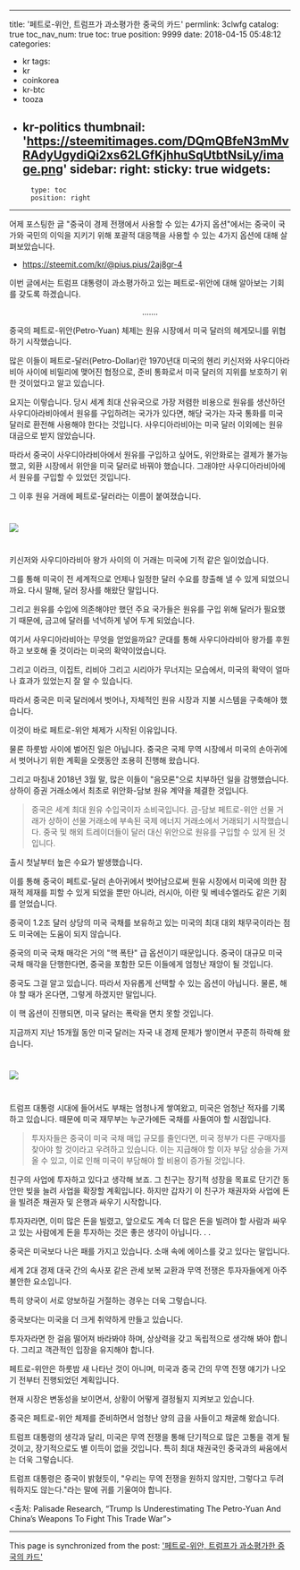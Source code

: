 
---
title: '페트로-위안, 트럼프가 과소평가한 중국의 카드'
permlink: 3clwfg
catalog: true
toc_nav_num: true
toc: true
position: 9999
date: 2018-04-15 05:48:12
categories:
- kr
tags:
- kr
- coinkorea
- kr-btc
- tooza
- kr-politics
thumbnail: 'https://steemitimages.com/DQmQBfeN3mMvRAdyUgydiQi2xs62LGfKjhhuSqUtbtNsiLy/image.png'
sidebar:
    right:
        sticky: true
widgets:
    -
        type: toc
        position: right
---


어제 포스팅한 글 "중국이 경제 전쟁에서 사용할 수 있는 4가지 옵션"에서는 중국이 국가와 국민의 이익을 지키기 위해 포괄적 대응책을 사용할 수 있는 4가지 옵션에 대해 살펴보았습니다. 

- https://steemit.com/kr/@pius.pius/2aj8gr-4

이번 글에서는 트럼프 대통령이 과소평가하고 있는 페트로-위안에 대해 알아보는 기회를 갖도록 하겠습니다.

<center>
.......
</center>

중국의 페트로-위안(Petro-Yuan) 체제는 원유 시장에서 미국 달러의 헤게모니를 위협하기 시작했습니다.
  
많은 이들이 페트로-달러(Petro-Dollar)란 1970년대 미국의 헨리 키신저와 사우디아라비아 사이에 비밀리에 맺어진 협정으로, 준비 통화로서 미국 달러의 지위를 보호하기 위한 것이었다고 알고 있습니다.
  
요지는 이렇습니다. 당시 세계 최대 산유국으로 가장 저렴한 비용으로 원유를 생산하던 사우디아라비아에서 원유를 구입하려는 국가가 있다면, 해당 국가는 자국 통화를 미국 달러로 환전해 사용해야 한다는 것입니다. 사우디아라비아는 미국 달러 이외에는 원유 대금으로 받지 않았습니다. 
  
따라서 중국이 사우디아라비아에서 원유를 구입하고 싶어도, 위안화로는 결제가 불가능했고, 외환 시장에서 위안을 미국 달러로 바꿔야 했습니다. 그래야만 사우디아라비아에서 원유를 구입할 수 있었던 것입니다. 
  
그 이후 원유 거래에 페트로-달러라는 이름이 붙여졌습니다.
#
![](https://steemitimages.com/DQmQBfeN3mMvRAdyUgydiQi2xs62LGfKjhhuSqUtbtNsiLy/image.png)
#
키신저와 사우디아라비아 왕가 사이의 이 거래는 미국에 기적 같은 일이었습니다.
  
그를 통해 미국이 전 세계적으로 언제나 일정한 달러 수요를 창출해 낼 수 있게 되었으니까요. 다시 말해, 달러 장사를 해왔단 말입니다.
  
그리고 원유를 수입에 의존해야만 했던 주요 국가들은 원유를 구입 위해 달러가 필요했기 때문에, 금고에 달러를 넉넉하게 넣어 두게 되었습니다.
  
여기서 사우디아라비아는 무엇을 얻었을까요? 군대를 통해 사우디아라비아 왕가를 후원하고 보호해 줄 것이라는 미국의 확약이었습니다.
  
그리고 이라크, 이집트, 리비아 그리고 시리아가 무너지는 모습에서, 미국의 확약이 얼마나 효과가 있었는지 잘 알 수 있습니다.
  
따라서 중국은 미국 달러에서 벗어나, 자체적인 원유 시장과 지불 시스템을 구축해야 했습니다.
  
이것이 바로 페트로-위안 체제가 시작된 이유입니다.
  
물론 하룻밤 사이에 벌어진 일은 아닙니다. 중국은 국제 무역 시장에서 미국의 손아귀에서 벗어나기 위한 계획을 오랫동안 조용히 진행해 왔습니다.
  
그리고 마침내 2018년 3월 말, 많은 이들이 "음모론"으로 치부하던 일을 감행했습니다. 상하이 증권 거래소에서 최초로 위안화-담보 원유 계약을 체결한 것입니다.

>중국은 세계 최대 원유 수입국이자 소비국입니다. 금-담보 페트로-위안 선물 거래가 상하이 선물 거래소에 부속된 국제 에너지 거래소에서 거래되기 시작했습니다. 중국 및 해외 트레이더들이 달러 대신 위안으로 원유를 구입할 수 있게 된 것입니다.

출시 첫날부터 높은 수요가 발생했습니다. 
  
이를 통해 중국이 페트로-달러 손아귀에서 벗어남으로써 원유 시장에서 미국에 의한 잠재적 제재를 피할 수 있게 되었을 뿐만 아니라, 러시아, 이란 및 베네수엘라도 같은 기회를 얻었습니다. 
  
중국이 1.2조 달러 상당의 미국 국채를 보유하고 있는 미국의 최대 대외 채무국이라는 점도 미국에는 도움이 되지 않습니다.
  
중국의 미국 국채 매각은 거의 "핵 폭탄" 급 옵션이기 때문입니다. 중국이 대규모 미국 국채 매각을 단행한다면, 중국을 포함한 모든 이들에게 엄청난 재앙이 될 것입니다.
  
중국도 그걸 알고 있습니다. 따라서 자유롭게 선택할 수 있는 옵션이 아닙니다. 물론, 해야 할 때가 온다면, 그렇게 하겠지만 말입니다. 
  
이 핵 옵션이 진행되면, 미국 달러는 폭락을 면치 못할 것입니다.
  
지금까지 지난 15개월 동안 미국 달러는 자국 내 경제 문제가 쌓이면서 꾸준히 하락해 왔습니다.    
#
![](https://steemitimages.com/DQmex3ZtH2yABLVLuRw6Ke3f6m5TCZnwYsCDYZtViaRxbrC/image.png)
#
트럼프 대통령 시대에 들어서도 부채는 엄청나게 쌓여왔고, 미국은 엄청난 적자를 기록하고 있습니다. 때문에 미국 재무부는 누군가에든 국채를 사들여야 할 시점입니다. 

>투자자들은 중국이 미국 국채 매입 규모를 줄인다면, 미국 정부가 다른 구매자를 찾아야 할 것이라고 우려하고 있습니다. 이는 지급해야 할 이자 부담 상승을 가져올 수 있고, 이로 인해 미국이 부담해야 할 비용이 증가될 것입니다.

친구의 사업에 투자하고 있다고 생각해 보죠. 그 친구는 장기적 성장을 목표로 단기간 동안만 빚을 늘려 사업을 확장할 계획입니다. 하지만 갑자기 이 친구가 채권자와 사업에 돈을 빌려준 채권자 및 은행과 싸우기 시작합니다.
  
투자자라면, 이미 많은 돈을 빌렸고, 앞으로도 계속 더 많은 돈을 빌려야 할 사람과 싸우고 있는 사람에게 돈을 투자하는 것은 좋은 생각이 아닙니다. . .
  
중국은 미국보다 나은 패를 가지고 있습니다. 소매 속에 에이스를 갖고 있다는 말입니다. 
  
세계 2대 경제 대국 간의 속사포 같은 관세 보복 교환과 무역 전쟁은 투자자들에게 아주 불안한 요소입니다. 
  
특히 양국이 서로 양보하길 거절하는 경우는 더욱 그렇습니다.
  
중국보다는 미국을 더 크게 취약하게 만들고 있습니다. 
  
투자자라면 한 걸음 떨어져 바라봐야 하며, 상상력을 갖고 독립적으로 생각해 봐야 합니다. 그리고 객관적인 입장을 유지해야 합니다. 
  
페트로-위안은 하룻밤 새 나타난 것이 아니며, 미국과 중국 간의 무역 전쟁 얘기가 나오기 전부터 진행되었던 계획입니다.
  
현재 시장은 변동성을 보이면서, 상황이 어떻게 결정될지 지켜보고 있습니다.
  
중국은 페트로-위안 체제를 준비하면서 엄청난 양의 금을 사들이고 채굴해 왔습니다.
  
트럼프 대통령의 생각과 달리, 미국은 무역 전쟁을 통해 단기적으로 많은 고통을 겪게 될 것이고, 장기적으로도 별 이득이 없을 것입니다. 특히 최대 채권국인 중국과의 싸움에서는 더욱 그렇습니다. 
  
트럼프 대통령은 중국이 밝혔듯이, "우리는 무역 전쟁을 원하지 않지만, 그렇다고 두려워하지도 않는다."라는 말에 귀를 기울여야 합니다.
  
<출처: Palisade Research, “Trump Is Underestimating The Petro-Yuan And China’s Weapons To Fight This Trade War”>

- - -

This page is synchronized from the post: ['페트로-위안, 트럼프가 과소평가한 중국의 카드'](https://steemit.com/@pius.pius/3clwfg)
